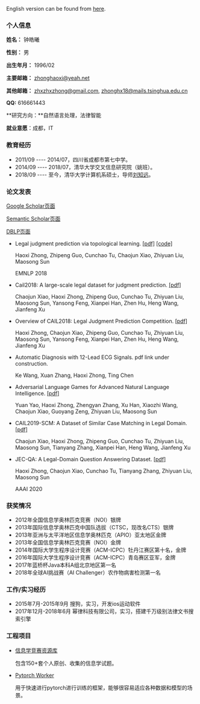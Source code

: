 English version can be found from [here](http://jecqa.thunlp.org/).

### 个人信息

**姓名：** 钟皓曦

**性别：** 男

**出生年月：** 1996/02

**主要邮箱：** zhonghaoxi@yeah.net

**其他邮箱：** zhxzhxzhong@gmail.com, zhonghx18@mails.tsinghua.edu.cn

**QQ:** 616661443

**研究方向：**自然语言处理，法律智能

**就业意愿**：成都，IT



### 教育经历

* 2011/09 ---- 2014/07，四川省成都市第七中学。
* 2014/09 ---- 2018/07，清华大学交叉信息研究院（姚班）。
* 2018/09 ---- 至今，清华大学计算机系硕士，导师[刘知远](http://nlp.csai.tsinghua.edu.cn/~lzy/)。



### 论文发表

[Google Scholar页面](https://scholar.google.com/citations?user=TTRUaggAAAAJ)

[Semantic Scholar页面](https://www.semanticscholar.org/author/Haoxi-Zhong/51125639)

[DBLP页面](https://dblp.uni-trier.de/pers/hd/z/Zhong:Haoxi)

* Legal judgment prediction via topological learning. [[pdf]](https://www.aclweb.org/anthology/D18-1390.pdf) [[code]](https://github.com/thunlp/topjudge)

  Haoxi Zhong, Zhipeng Guo, Cunchao Tu, Chaojun Xiao, Zhiyuan Liu, Maosong Sun

  EMNLP 2018

* Cail2018: A large-scale legal dataset for judgment prediction. [[pdf]](https://arxiv.org/pdf/1807.02478.pdf)

  Chaojun Xiao, Haoxi Zhong, Zhipeng Guo, Cunchao Tu, Zhiyuan Liu, Maosong Sun, Yansong Feng, Xianpei Han, Zhen Hu, Heng Wang, Jianfeng Xu

* Overview of CAIL2018: Legal Judgment Prediction Competition. [[pdf]](https://arxiv.org/pdf/1810.05851.pdf)

  Haoxi Zhong, Chaojun Xiao, Zhipeng Guo, Cunchao Tu, Zhiyuan Liu, Maosong Sun, Yansong Feng, Xianpei Han, Zhen Hu, Heng Wang, Jianfeng Xu

* Automatic Diagnosis with 12-Lead ECG Signals. pdf link under construction.

  Ke Wang, Xuan Zhang, Haoxi Zhong, Ting Chen

* Adversarial Language Games for Advanced Natural Language Intelligence. [[pdf]](https://arxiv.org/pdf/1911.01622.pdf)

  Yuan Yao, Haoxi Zhong, Zhengyan Zhang, Xu Han, Xiaozhi Wang, Chaojun Xiao, Guoyang Zeng, Zhiyuan Liu, Maosong Sun

* CAIL2019-SCM: A Dataset of Similar Case Matching in Legal Domain. [[pdf]](https://arxiv.org/pdf/1911.08962.pdf)

  Chaojun Xiao, Haoxi Zhong, Zhipeng Guo, Cunchao Tu, Zhiyuan Liu, Maosong Sun, Tianyang Zhang, Xianpei Han, Heng Wang, Jianfeng Xu

* JEC-QA: A Legal-Domain Question Answering Dataset. [[pdf]](https://arxiv.org/pdf/1911.12011.pdf)

  Haoxi Zhong, Chaojun Xiao, Cunchao Tu, Tianyang Zhang, Zhiyuan Liu, Maosong Sun

  AAAI 2020



### 获奖情况

* 2012年全国信息学奥林匹克竞赛（NOI）银牌
* 2013年国际信息学奥林匹克中国队选拔（CTSC，现改名CTS）银牌
* 2013年亚洲与太平洋地区信息学奥林匹克（APIO）亚太地区金牌
* 2013年全国信息学奥林匹克竞赛（NOI）金牌
* 2014年国际大学生程序设计竞赛（ACM-ICPC）牡丹江赛区第十名，金牌
* 2016年国际大学生程序设计竞赛（ACM-ICPC）青岛赛区亚军，金牌
* 2017年蓝桥杯Java本科A组北京地区第一名
* 2018年全球AI挑战赛（AI Challenger）农作物病害检测第一名



### 工作/实习经历

* 2015年7月-2015年9月 搜狗，实习，开发ios运动软件
* 2017年12月-2018年6月 幂律科技有限公司，实习，搭建千万级别法律文书搜索引擎



### 工程项目

* [信息学竞赛资源库](https://github.com/haoxizhong/problem)

  包含150+套个人原创、收集的信息学试题。

* [Pytorch Worker](https://github.com/haoxizhong/pytorch-worker)

  用于快速进行pytorch进行训练的框架，能够很容易适应各种数据和模型的场景。